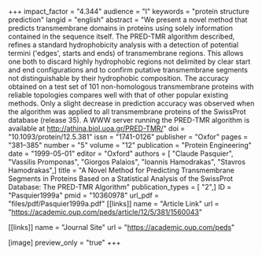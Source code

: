 +++
impact_factor = "4.344"
audience = "I"
keywords = "protein structure prediction"
langid = "english"
abstract = "We present a novel method that predicts transmembrane domains in proteins using solely information contained in the sequence itself. The PRED-TMR algorithm described, refines a standard hydrophobicity analysis with a detection of potential termini ('edges', starts and ends) of transmembrane regions. This allows one both to discard highly hydrophobic regions not delimited by clear start and end configurations and to confirm putative transmembrane segments not distinguishable by their hydrophobic composition. The accuracy obtained on a test set of 101 non-homologous transmembrane proteins with reliable topologies compares well with that of other popular existing methods. Only a slight decrease in prediction accuracy was observed when the algorithm was applied to all transmembrane proteins of the SwissProt database (release 35). A WWW server running the PRED-TMR algorithm is available at http://athina.biol.uoa.gr/PRED-TMR/"
doi = "10.1093/protein/12.5.381"
issn = "1741-0126"
publisher = "Oxfor"
pages = "381–385"
number = "5"
volume = "12"
publication = "Protein Engineering"
date = "1999-05-01"
editor = "Oxford"
authors = [ "Claude Pasquier", "Vassilis Promponas", "Giorgos Palaios", "Ioannis Hamodrakas", "Stavros Hamodrakas",]
title = "A Novel Method for Predicting Transmembrane Segments in Proteins Based on a Statistical Analysis of the SwissProt Database: The PRED-TMR Algorithm"
publication_types = [ "2",]
ID = "Pasquier1999a"
pmid = "10360978"
url_pdf = "files/pdf/Pasquier1999a.pdf"
[[links]]
name = "Article Link"
url = "https://academic.oup.com/peds/article/12/5/381/1560043"

[[links]]
name = "Journal Site"
url = "https://academic.oup.com/peds"

[image]
preview_only = "true"
+++
